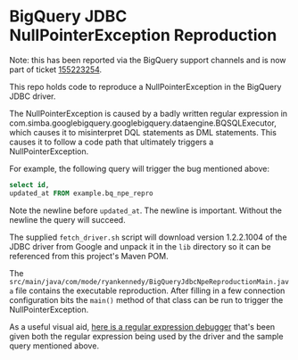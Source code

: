 # BigQuery JDBC NullPointerException Reproduction

Note: this has been reported via the BigQuery support channels and is now part of ticket [155223254](https://issuetracker.google.com/issues/155223254).

This repo holds code to reproduce a NullPointerException in the 
BigQuery JDBC driver.

The NullPointerException is caused by a badly written regular 
expression in com.simba.googlebigquery.googlebigquery.dataengine.BQSQLExecutor, 
which causes it to misinterpret DQL statements as DML statements. This 
causes it to follow a code path that ultimately triggers a NullPointerException.

For example, the following query will trigger the bug mentioned above:

```sql
select id,
updated_at FROM example.bq_npe_repro
```

Note the newline before `updated_at`. The newline is important. Without the 
newline the query will succeed.

The supplied `fetch_driver.sh` script will download version 1.2.2.1004 of 
the JDBC driver from Google and unpack it in the `lib` directory so it can 
be referenced from this project's Maven POM.

The `src/main/java/com/mode/ryankennedy/BigQueryJdbcNpeReproductionMain.java` 
file contains the executable reproduction. After filling in a few 
connection configuration bits the `main()` method of that class can be 
run to trigger the NullPointerException. 

As a useful visual aid, [here is a regular expression debugger](https://regex101.com/r/ZpUN3m/1)
that's been given both the regular expression being used by the driver and the 
sample query mentioned above.
